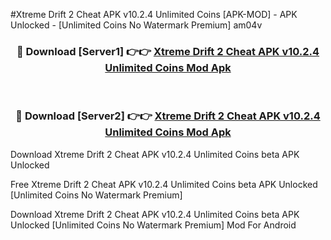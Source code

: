 #Xtreme Drift 2 Cheat APK v10.2.4 Unlimited Coins [APK-MOD] - APK Unlocked - [Unlimited Coins No Watermark Premium] am04v



<div align="center">

<h3>🔴 Download [Server1] 👉👉 <a href="https://momento.my/?title=Xtreme_Drift_2_Cheat_APK_v10.2.4_Unlimited_Coins">Xtreme Drift 2 Cheat APK v10.2.4 Unlimited Coins Mod Apk</a></h3><br>

<h3>🔴 Download [Server2] 👉👉 <a href="https://momento.my/?title=Xtreme_Drift_2_Cheat_APK_v10.2.4_Unlimited_Coins">Xtreme Drift 2 Cheat APK v10.2.4 Unlimited Coins Mod Apk</a></h3>
</div>



Download Xtreme Drift 2 Cheat APK v10.2.4 Unlimited Coins beta APK Unlocked

Free Xtreme Drift 2 Cheat APK v10.2.4 Unlimited Coins beta APK Unlocked [Unlimited Coins No Watermark Premium]

Download Xtreme Drift 2 Cheat APK v10.2.4 Unlimited Coins beta APK Unlocked [Unlimited Coins No Watermark Premium] Mod For Android
